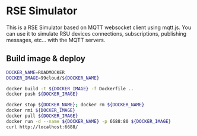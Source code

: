 # RSE Simulator

This is a RSE Simulator based on MQTT websocket client using mqtt.js. You can use it to simulate RSU
devices connections, subscriptions, publishing messages, etc... with the MQTT servers.

## Build image & deploy

```bash
DOCKER_NAME=ROADMOCKER
DOCKER_IMAGE=99cloud/${DOCKER_NAME}

docker build -t ${DOCKER_IMAGE} -f Dockerfile ..
docker push ${DOCKER_IMAGE}

docker stop ${DOCKER_NAME}; docker rm ${DOCKER_NAME}
docker rmi ${DOCKER_IMAGE}
docker pull ${DOCKER_IMAGE}
docker run -d --name ${DOCKER_NAME} -p 6688:80 ${DOCKER_IMAGE}
curl http://localhost:6688/
```
